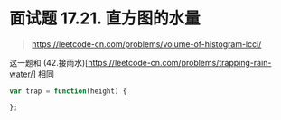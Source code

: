 # 面试题 17.21. 直方图的水量

> https://leetcode-cn.com/problems/volume-of-histogram-lcci/

这一题和 (42.接雨水)[https://leetcode-cn.com/problems/trapping-rain-water/] 相同

```js
var trap = function(height) {

};
```